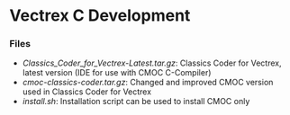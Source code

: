 # Vectrex C Development

### Files

- *Classics_Coder_for_Vectrex-Latest.tar.gz*: Classics Coder for Vectrex, latest version (IDE for use with CMOC C-Compiler)
- *cmoc-classics-coder.tar.gz*: Changed and improved CMOC version used in Classics Coder for Vectrex
- *install.sh*: Installation script can be used to install CMOC only
